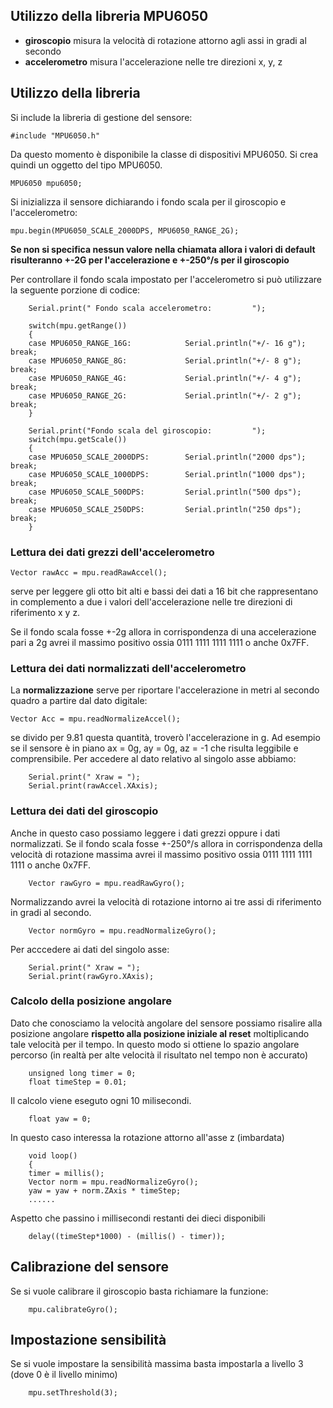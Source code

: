 

## Utilizzo della libreria MPU6050

- **giroscopio**  misura la velocità di rotazione attorno agli assi in gradi al secondo
- **accelerometro**  misura l'accelerazione nelle tre direzioni x, y, z 

## Utilizzo della libreria

Si include la libreria di gestione del sensore:

    #include "MPU6050.h"

Da questo momento è disponibile la classe di dispositivi MPU6050. Si crea quindi un oggetto del tipo MPU6050.

    MPU6050 mpu6050;

Si inizializza il sensore dichiarando i fondo scala per il giroscopio e l'accelerometro:

    mpu.begin(MPU6050_SCALE_2000DPS, MPU6050_RANGE_2G);

**Se non si specifica nessun valore nella chiamata allora i valori di default risulteranno +-2G per l'accelerazione e +-250°/s per il giroscopio**

Per controllare il fondo scala impostato per l'accelerometro si può utilizzare la seguente porzione di codice:
        
        Serial.print(" Fondo scala accelerometro:         ");
        
        switch(mpu.getRange())
        {
        case MPU6050_RANGE_16G:            Serial.println("+/- 16 g"); break;
        case MPU6050_RANGE_8G:             Serial.println("+/- 8 g"); break;
        case MPU6050_RANGE_4G:             Serial.println("+/- 4 g"); break;
        case MPU6050_RANGE_2G:             Serial.println("+/- 2 g"); break;
        }  
        
        Serial.print("Fondo scala del giroscopio:         ");
        switch(mpu.getScale())
        {
        case MPU6050_SCALE_2000DPS:        Serial.println("2000 dps"); break;
        case MPU6050_SCALE_1000DPS:        Serial.println("1000 dps"); break;
        case MPU6050_SCALE_500DPS:         Serial.println("500 dps"); break;
        case MPU6050_SCALE_250DPS:         Serial.println("250 dps"); break;
        } 

### Lettura dei **dati grezzi** dell'accelerometro

    Vector rawAcc = mpu.readRawAccel(); 

serve per leggere gli otto bit alti e bassi dei dati a 16 bit che rappresentano in complemento a due i valori dell'accelerazione nelle tre direzioni di riferimento x y z. 

Se il fondo scala fosse +-2g allora in corrispondenza di una accelerazione pari a 2g avrei il massimo positivo ossia 0111 1111 1111 1111 o anche 0x7FF.

### Lettura dei **dati normalizzati** dell'accelerometro

La **normalizzazione** serve per riportare l'accelerazione in metri al secondo quadro a partire dal dato digitale:

    Vector Acc = mpu.readNormalizeAccel();

se divido per 9.81 questa quantità, troverò l'accelerazione in g. Ad esempio se il sensore è in piano ax = 0g, ay = 0g, az = -1 che risulta leggibile e comprensibile. Per accedere al dato relativo al singolo asse abbiamo:

        Serial.print(" Xraw = ");
        Serial.print(rawAccel.XAxis);

### Lettura dei dati del giroscopio

Anche in questo caso possiamo leggere i dati grezzi oppure i dati normalizzati. Se il fondo scala fosse +-250°/s allora in corrispondenza della velocità di rotazione massima avrei il massimo positivo ossia 0111 1111 1111 1111 o anche 0x7FF.


        Vector rawGyro = mpu.readRawGyro();
        
Normalizzando avrei la velocità di rotazione intorno ai tre assi di riferimento in gradi al secondo.

        Vector normGyro = mpu.readNormalizeGyro();
        
 Per acccedere ai dati del singolo asse:
 
        Serial.print(" Xraw = ");
        Serial.print(rawGyro.XAxis);
        
        
### Calcolo della posizione angolare 

Dato che conosciamo la velocità angolare del sensore possiamo risalire alla posizione angolare **rispetto alla posizione iniziale al reset** moltiplicando tale velocità per il tempo. In questo modo si ottiene lo spazio angolare percorso (in realtà per alte velocità il risultato nel tempo non è accurato)

        unsigned long timer = 0;
        float timeStep = 0.01; 
        
 Il calcolo viene eseguto ogni 10 milisecondi.

        float yaw = 0;
        
 In questo caso interessa la rotazione attorno all'asse z (imbardata)

        void loop()
        {
        timer = millis();
        Vector norm = mpu.readNormalizeGyro();
        yaw = yaw + norm.ZAxis * timeStep;
        ......


Aspetto che passino i millisecondi restanti dei dieci disponibili
  
        delay((timeStep*1000) - (millis() - timer));
 
        
## Calibrazione del sensore

Se si vuole calibrare il giroscopio basta richiamare la funzione:

        mpu.calibrateGyro(); 
        
 ## Impostazione sensibilità       
     
 Se si vuole impostare la sensibilità massima basta impostarla a livello 3 (dove 0 è il livello minimo)
 
        mpu.setThreshold(3);
 
